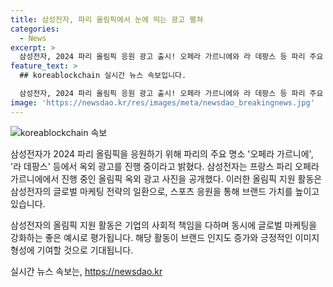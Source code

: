 ```yaml
---
title: 삼성전자, 파리 올림픽에서 눈에 띄는 광고 펼쳐
categories:
  - News
excerpt: >
  삼성전자, 2024 파리 올림픽 응원 광고 출시! 오페라 가르니에와 라 데팡스 등 파리 주요 명소에 옥외광고 전개 중. 사진은 올림픽 광고가 이어진 오페라 가르니에. (사진=삼성전자 제공)
feature_text: >
  ## koreablockchain 실시간 뉴스 속보입니다.

  삼성전자, 2024 파리 올림픽 응원 광고 출시! 오페라 가르니에와 라 데팡스 등 파리 주요 명소에 옥외광고 전개 중. 사진은 올림픽 광고가 이어진 오페라 가르니에. (사진=삼성전자 제공)
image: 'https://newsdao.kr/res/images/meta/newsdao_breakingnews.jpg'
---
```


<p><img src="https://newsdao.kr/res/images/meta/newsdao_breakingnews.jpg" alt="koreablockchain 속보" /></p>

<p>삼성전자가 2024 파리 올림픽을 응원하기 위해 파리의 주요 명소 '오페라 가르니에', '라 데팡스' 등에서 옥외 광고를 진행 중이라고 밝혔다. 삼성전자는 프랑스 파리 오페라 가르니에에서 진행 중인 올림픽 옥외 광고 사진을 공개했다. 이러한 올림픽 지원 활동은 삼성전자의 글로벌 마케팅 전략의 일환으로, 스포츠 응원을 통해 브랜드 가치를 높이고 있습니다.</p>

<p>삼성전자의 올림픽 지원 활동은 기업의 사회적 책임을 다하며 동시에 글로벌 마케팅을 강화하는 좋은 예시로 평가됩니다. 해당 활동이 브랜드 인지도 증가와 긍정적인 이미지 형성에 기여할 것으로 기대됩니다.</p>
실시간 뉴스 속보는, <a href="https://newsdao.kr" rel="dofollow">https://newsdao.kr</a>


